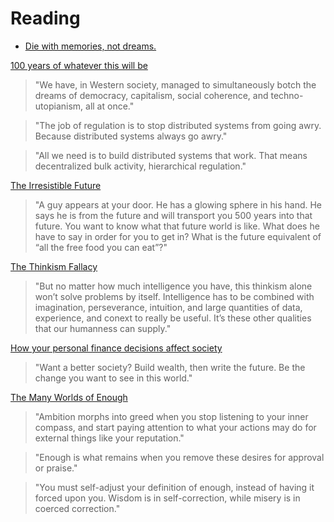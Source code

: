 # Reading

- [Die with memories, not dreams.](https://twitter.com/rubenharris/status/1464220512830124032)

[100 years of whatever this will be](https://apenwarr.ca/log/20211201)

> "We have, in Western society, managed to simultaneously botch the dreams of democracy, capitalism, social coherence, and techno-utopianism, all at once."

> "The job of regulation is to stop distributed systems from going awry. Because distributed systems always go awry."

> "All we need is to build distributed systems that work. That means decentralized bulk activity, hierarchical regulation."

[The Irresistible Future](https://kk.org/thetechnium/the-irresistible-future/)

> "A guy appears at your door. He has a glowing sphere in his hand. He says he is from the future and will transport you 500 years into that future. You want to know what that future world is like. What does he have to say in order for you to get in? What is the future equivalent of “all the free food you can eat”?"

[The Thinkism Fallacy](https://kk.org/thetechnium/the-thinkism-fallacy/)

> "But no matter how much intelligence you have, this thinkism alone won’t solve problems by itself. Intelligence has to be combined with imagination, perseverance, intuition, and large quantities of data, experience, and conext to really be useful. It’s these other qualities that our humanness can supply."

[How your personal finance decisions affect society](https://thewokesalaryman.com/2021/12/07/how-your-personal-finance-decisions-affect-society/)

> "Want a better society? Build wealth, then write the future. Be the change you want to see in this world."

[The Many Worlds of Enough](https://moretothat.com/the-many-worlds-of-enough/)

> "Ambition morphs into greed when you stop listening to your inner compass, and start paying attention to what your actions may do for external things like your reputation."

> "Enough is what remains when you remove these desires for approval or praise."

> "You must self-adjust your definition of enough, instead of having it forced upon you. Wisdom is in self-correction, while misery is in coerced correction."

